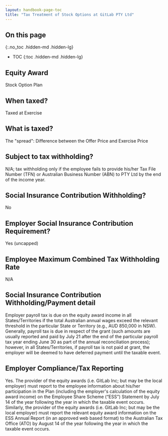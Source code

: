```yaml
---
layout: handbook-page-toc
title: "Tax Treatment of Stock Options at GitLab PTY Ltd"
---
```


## On this page
{:.no_toc .hidden-md .hidden-lg}

- TOC
{:toc .hidden-md .hidden-lg}

## Equity Award
Stock Option Plan

## When taxed?
Taxed at Exercise

## What is taxed?
The "spread": Difference between the Offer Price and Exercise Price 

## Subject to tax withholding?
N/A; tax withholding only if the employee fails to provide his/her Tax File Number (TFN) or Australian Business Number (ABN) to PTY Ltd by the end of the income year.

## Social Insurance Contribution Withholding?
No

## Employer Social Insurance Contribution Requirement?
Yes (uncapped)

## Employee Maximum Combined Tax Withholding Rate
N/A

## Social Insurance Contribution Withholding/Payment detail
Employer payroll tax is due on the equity award income in all States/Territories if the total Australian annual wages exceed the relevant threshold in the particular State or Territory (e.g., AUD 850,000 in NSW). Generally, payroll tax is due in respect of the grant (such amounts are usually reported and paid by July 21 after the end of the particular payroll tax year ending June 30 as part of the annual reconciliation process); however, in all States/Territories, if payroll tax is not paid at grant, the employer will be deemed to have deferred payment until the taxable event.

## Employer Compliance/Tax Reporting
Yes. The provider of the equity awards (i.e. GitLab Inc; but may be the local employer) must report to the employee information about his/her participation in the Plan (including the employer's calculation of the equity award income) on the Employee Share Scheme (“ESS”) Statement by July 14 of the year following the year in which the taxable event occurs. Similarly, the provider of the equity awards (i.e. GitLab Inc; but may be the local employer) must report the relevant equity award information on the ESS Annual Report (in an approved web based format) to the Australian Tax Office (ATO) by August 14 of the year following the year in which the taxable event occurs.
